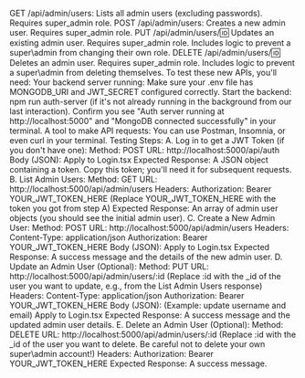 GET /api/admin/users: Lists all admin users (excluding passwords). Requires super_admin role.
POST /api/admin/users: Creates a new admin user. Requires super_admin role.
PUT /api/admin/users/:id: Updates an existing admin user. Requires super_admin role. Includes logic to prevent a super\admin from changing their own role.
DELETE /api/admin/users/:id: Deletes an admin user. Requires super_admin role. Includes logic to prevent a super\admin from deleting themselves.
To test these new APIs, you'll need:
Your backend server running:
Make sure your .env file has MONGODB_URI and JWT_SECRET configured correctly.
Start the backend: npm run auth-server (if it's not already running in the background from our last interaction).
Confirm you see "Auth server running at http://localhost:5000" and "MongoDB connected successfully" in your terminal.
A tool to make API requests: You can use Postman, Insomnia, or even curl in your terminal.
Testing Steps:
A. Log in to get a JWT Token (if you don't have one):
Method: POST
URL: http://localhost:5000/api/auth
Body (JSON):
Apply to Login.tsx
Expected Response: A JSON object containing a token. Copy this token; you'll need it for subsequent requests.
B. List Admin Users:
Method: GET
URL: http://localhost:5000/api/admin/users
Headers:
Authorization: Bearer YOUR_JWT_TOKEN_HERE (Replace YOUR_JWT_TOKEN_HERE with the token you got from step A)
Expected Response: An array of admin user objects (you should see the initial admin user).
C. Create a New Admin User:
Method: POST
URL: http://localhost:5000/api/admin/users
Headers:
Content-Type: application/json
Authorization: Bearer YOUR_JWT_TOKEN_HERE
Body (JSON):
Apply to Login.tsx
Expected Response: A success message and the details of the new admin user.
D. Update an Admin User (Optional):
Method: PUT
URL: http://localhost:5000/api/admin/users/:id (Replace :id with the _id of the user you want to update, e.g., from the List Admin Users response)
Headers:
Content-Type: application/json
Authorization: Bearer YOUR_JWT_TOKEN_HERE
Body (JSON): (Example: update username and email)
Apply to Login.tsx
Expected Response: A success message and the updated admin user details.
E. Delete an Admin User (Optional):
Method: DELETE
URL: http://localhost:5000/api/admin/users/:id (Replace :id with the _id of the user you want to delete. Be careful not to delete your own super\admin account!)
Headers:
Authorization: Bearer YOUR_JWT_TOKEN_HERE
Expected Response: A success message.